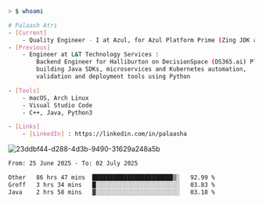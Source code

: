 ```sh
> $ whoami

# Palaash Atri
- [Current]
    - Quality Engineer - I at Azul, for Azul Platform Prime (Zing JDK and OptHub Cloud-Native Compiler)
- [Previous]
    - Engineer at L&T Technology Services :
        Backend Engineer for Halliburton on DecisionSpace (DS365.ai) Platform team,
        building Java SDKs, microservices and Kubernetes automation,
        validation and deployment tools using Python

- [Tools]
    - macOS, Arch Linux
    - Visual Studio Code
    - C++, Java, Python3

- [Links]
    - [LinkedIn] : https://linkedin.com/in/palaasha 

```
![23ddbf44-d288-4d3b-9490-31629a248a5b](https://github.com/user-attachments/assets/e8f7d8c9-2427-40a3-b819-73b167b77e19)


<!--START_SECTION:waka-->

```txt
From: 25 June 2025 - To: 02 July 2025

Other   86 hrs 47 mins  ███████████████████████▒░   92.99 %
Groff   3 hrs 34 mins   █░░░░░░░░░░░░░░░░░░░░░░░░   03.83 %
Java    2 hrs 58 mins   ▓░░░░░░░░░░░░░░░░░░░░░░░░   03.18 %
```

<!--END_SECTION:waka-->
